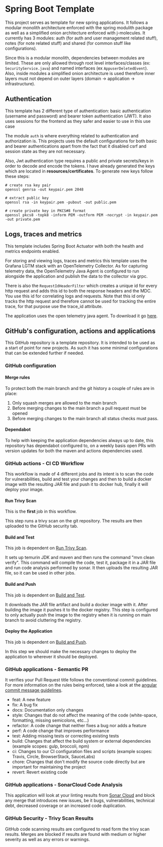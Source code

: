 # Spring Boot Template

This project serves as template for new spring applications. It follows a modular monolith architecture enforced with
the spring modulith package as well as a simplified onion architecture enforced with j-molecules. It currently has 3
modules: auth (for auth and user management related stuff), notes (for note related stuff) and shared (for common stuff
like configurations).

Since this is a modular monolith, dependencies between modules are limited. These are only allowed through root level
interfaces/classes (ex: `SecurityService.java`) and named interfaces (ex `AppuserDeletedEvent`). Also, inside modules a
simplified onion architecture is used therefore inner layers must not depend on outer layers (domain -> application ->
infrastructure).

## Authentication

This template has 2 different type of authentication: basic authentication (username and password) and bearer token
authentication (JWT). It also uses sessions for the frontend as they safer and easier to use in this use case

The module `auth` is where everything related to authentication and authorization is. This projects uses the default
configurations for both basic and bearer authentications apart from the fact that it disabled csrf and session state as
they are not necessary.

Also, Jwt authentication type requires a public and private secrets/keys in order to decode and encode the tokens. I
have already generated the keys which are located in **resources/certificates**. To generate new keys follow these
steps:

```
# create rsa key pair
openssl genrsa -out keypair.pem 2048

# extract public key
openssl rsa -in keypair.pem -pubout -out public.pem

# create private key in PKCS#8 format
openssl pkcs8 -topk8 -inform PEM -outform PEM -nocrypt -in keypair.pem -out private.pem
```

## Logs, traces and metrics

This template includes Spring Boot Actuator with both the health and metrics endpoints enabled.

For storing and viewing logs, traces and metrics this template uses the Grafana LGTM stack with an OpenTelemetry
Collector. As for capturing telemetry data, the OpenTelemetry Java Agent is configured to run alongside the application
and publish the data to the collector via grpc.

There is also the `RequestIdHeaderFilter` which creates a unique id for every http request and adds this id to both the
response headers and the MDC. You use this id for correlating logs and requests. Note that this id only tracks the http
request and therefore cannot be used for tracking the entire trace, for that purpose use the trace_id attribute.

The application uses the open telemetry java agent. To download it
go [here](https://github.com/open-telemetry/opentelemetry-java-instrumentation/releases).

## GitHub's configuration, actions and applications

This GitHub repository is a template repository. It is intended to be used as a start of point for new projects. As such
it has some minimal configurations that can be extended further if needed.

### GitHub configuration

#### Merge rules

To protect both the main branch and the git history a couple of rules are in place:

1. Only squash merges are allowed to the main branch
2. Before merging changes to the main branch a pull request must be opened
3. Before merging changes to the main branch all status checks must pass.

#### Dependabot

To help with keeping the application dependencies always up to date, this repository has dependabot configured to, on a
weekly basis open PRs with version updates for both the maven and actions dependencies used.

### GitHub actions - CI CD Workflow

This workflow is made of 4 different jobs and its intent is to scan the code for vulnerabilities, build and test your
changes and then to build a docker image with the resulting JAR file and push it to docker hub, finally it will deploy
your image.

#### Run Trivy Scan

This is the **first** job in this workflow.

This step runs a trivy scan on the git repository. The results are then uploaded to the GitHub security tab.

#### Build and Test

This job is dependent on [Run Trivy Scan](#run-trivy-scan).

It sets up temurin JDK and maven and then runs the command "mvn clean verify". This command will compile the code, test
it, package it in a JAR file and run code analysis performed by sonar. It then uploads the resulting JAR file, so it can
be used in other jobs.

#### Build and Push

This job is dependent on [Build and Test](#build-and-test).

It downloads the JAR file artifact and build a docker image with it. After building the image it pushes it to the docker
registry. This step is configured to only actually
push the image to the registry when it is running on main branch to avoid cluttering the registry.

#### Deploy the Application

This job is dependent on [Build and Push](#build-and-push).

In this step we should make the necessary changes to deploy the application to wherever it should be deployed.

### GitHub applications - Semantic PR

It verifies your Pull Request title follows the conventional commit guidelines. For more information on the rules being
enforced, take a look at
the [angular commit message guidelines](https://github.com/angular/angular/blob/22b96b9/CONTRIBUTING.md#-commit-message-guidelines).

- feat: A new feature
- fix: A bug fix
- docs: Documentation only changes
- style: Changes that do not affect the meaning of the code (white-space, formatting, missing semicolons, etc...)
- refactor: A code change that neither fixes a bug nor adds a feature
- perf: A code change that improves performance
- test: Adding missing tests or correcting existing tests
- build: Changes that affect the build system or external dependencies (example scopes: gulp, broccoli, npm)
- ci: Changes to our CI configuration files and scripts (example scopes: Travis, Circle, BrowserStack, SauceLabs)
- chore: Changes that don't modify the source code directly but are important for maintaining the project
- revert: Revert existing code

### GitHub applications - SonarCloud Code Analysis

This application will look at your linting results from [Sonar Cloud](https://sonarcloud.io) and block any merge that
introduces new issues, be
it bugs, vulnerabilities, technical debt, decreased coverage or an increased code duplication.

### GitHub Security - Trivy Scan Results

GitHub code scanning results are configured to read form the trivy scan results. Merges are blocked if results are found
with medium or higher severity as well as any errors or warnings.